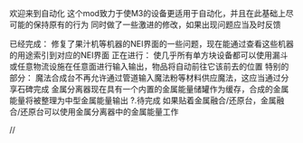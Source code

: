 欢迎来到自动化
这个mod致力于使M3的设备更适用于自动化，并且在此基础上尽可能的保持原有的行为
同时做了一些激进的修改，如果出现问题应当及时反馈

已经完成：
  修复了果汁机等机器的NEI界面的一些问题，现在能通过查看这些机器的用途索引到对应的NEI界面
正在进行：
  使几乎所有单方块设备都可以使用漏斗或任意物流设施在任意面进行输入输出，物品将自动前往它该前去的位置
特别的部分：
  魔法合成台不再允许通过管道输入魔法粉等材料供应魔法，这应当通过分享石碑完成
  金属分离器现在具有一个内置的金属能量储罐作为缓存，合成的金属能量将被整理为中型金属能量输出
    ?.待完成 如果贴着金属融合/还原台，金属融合/还原台可以使用金属分离器中的金属能量工作

//

